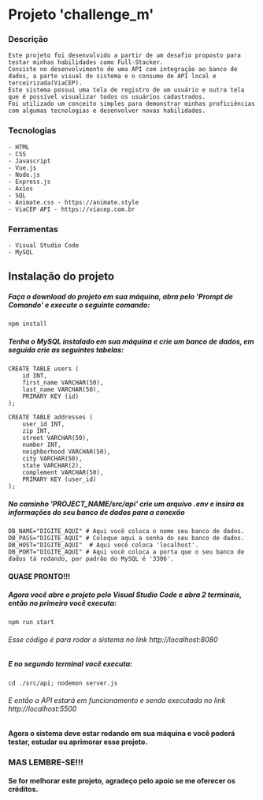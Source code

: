# Projeto 'challenge_m'

### Descrição
```
Este projeto foi desenvolvido a partir de um desafio proposto para testar minhas habilidades como Full-Stacker.
Consiste no desenvolvimento de uma API com integração ao banco de dados, a parte visual do sistema e o consumo de API local e terceirizada(ViaCEP).
Este sistema possui uma tela de registro de um usuário e outra tela que é possível visualizar todos os usuários cadastrados.
Foi utilizado um conceito simples para demonstrar minhas proficiências com algumas tecnologias e desenvolver novas habilidades.
```

### Tecnologias

```
- HTML
- CSS
- Javascript
- Vue.js
- Node.js
- Express.js
- Axios
- SQL
- Animate.css - https://animate.style
- ViaCEP API - https://viacep.com.br
```

### Ferramentas

```
- Visual Studio Code
- MySQL
```
## Instalação do projeto

##### Faça o download do projeto em sua máquina, abra pelo 'Prompt de Comando' e execute o seguinte comando:
```
npm install
```

##### Tenha o MySQL instalado em sua máquina e crie um banco de dados, em seguida crie as seguintes tabelas: 
```
CREATE TABLE users (
    id INT,
    first_name VARCHAR(50),
    last_name VARCHAR(50),
    PRIMARY KEY (id)
);

CREATE TABLE addresses (
    user_id INT,
    zip INT,
    street VARCHAR(50),
    number INT,
    neighborhood VARCHAR(50),
    city VARCHAR(50),
    state VARCHAR(2),
    complement VARCHAR(50),
    PRIMARY KEY (user_id)
);
```

##### No caminho 'PROJECT_NAME/src/api' crie um arquivo .env e insira as informações do seu banco de dados para a conexão
```
DB_NAME="DIGITE_AQUI" # Aqui você coloca o nome seu banco de dados.
DB_PASS="DIGITE_AQUI" # Coloque aqui a senha do seu banco de dados.
DB_HOST="DIGITE_AQUI"  # Aqui você coloca 'localhost'.
DB_PORT="DIGITE_AQUI" # Aqui você coloca a porta que o seu banco de dados tá rodando, por padrão do MySQL é '3306'.
```

#### QUASE PRONTO!!!

##### Agora você abre o projeto pelo Visual Studio Code e abra 2 terminais, então no primeiro você executa: 
```
npm run start
```
###### Esse código é para rodar o sistema no link http://localhost:8080

##### E no segundo terminal você executa:
```
cd ./src/api; nodemon server.js
```

###### E então a API estará em funcionamento e sendo executada no link http://localhost:5500

#### Agora o sistema deve estar rodando em sua máquina e você poderá testar, estudar ou aprimorar esse projeto. 
### MAS LEMBRE-SE!!!

#### Se for melhorar este projeto, agradeço pelo apoio se me oferecer os créditos.